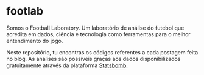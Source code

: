 # footlab

Somos o Football Laboratory. Um laboratório de análise do futebol que acredita em dados, ciência e tecnologia como ferramentas para o melhor entendimento do jogo.

Neste repositório, tu encontras os códigos referentes a cada postagem feita no blog. As análises são possíveis graças aos dados disponibilizados gratuitamente através da plataforma [Statsbomb](https://statsbomb.com/).
